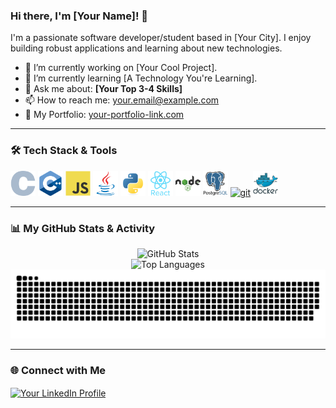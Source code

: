 ### Hi there, I'm [Your Name]! 👋

I'm a passionate software developer/student based in [Your City]. I enjoy building robust applications and learning about new technologies.

- 🔭 I’m currently working on [Your Cool Project].
- 🌱 I’m currently learning [A Technology You're Learning].
- 💬 Ask me about: **[Your Top 3-4 Skills]**
- 📫 How to reach me: [your.email@example.com](mailto:your.email@example.com)
- 🔗 My Portfolio: [your-portfolio-link.com](https://your-portfolio-link.com)

---

### 🛠️ Tech Stack & Tools

<p align="left">
  <a href="https://www.cprogramming.com/" target="_blank" rel="noreferrer"><img src="https://raw.githubusercontent.com/devicons/devicon/master/icons/c/c-original.svg" alt="c" width="40" height="40"/></a>
  <a href="https://www.w3schools.com/cpp/" target="_blank" rel="noreferrer"><img src="https://raw.githubusercontent.com/devicons/devicon/master/icons/cplusplus/cplusplus-original.svg" alt="cplusplus" width="40" height="40"/></a>
  <a href="https://developer.mozilla.org/en-US/docs/Web/JavaScript" target="_blank" rel="noreferrer"><img src="https://raw.githubusercontent.com/devicons/devicon/master/icons/javascript/javascript-original.svg" alt="javascript" width="40" height="40"/></a>
  <a href="https://www.java.com" target="_blank" rel="noreferrer"><img src="https://raw.githubusercontent.com/devicons/devicon/master/icons/java/java-original.svg" alt="java" width="40" height="40"/></a>
  <a href="https://www.python.org" target="_blank" rel="noreferrer"><img src="https://raw.githubusercontent.com/devicons/devicon/master/icons/python/python-original.svg" alt="python" width="40" height="40"/></a>
  <a href="https://reactjs.org/" target="_blank" rel="noreferrer"><img src="https://raw.githubusercontent.com/devicons/devicon/master/icons/react/react-original-wordmark.svg" alt="react" width="40" height="40"/></a>
  <a href="https://nodejs.org" target="_blank" rel="noreferrer"><img src="https://raw.githubusercontent.com/devicons/devicon/master/icons/nodejs/nodejs-original-wordmark.svg" alt="nodejs" width="40" height="40"/></a>
  <a href="https://www.postgresql.org" target="_blank" rel="noreferrer"><img src="https://raw.githubusercontent.com/devicons/devicon/master/icons/postgresql/postgresql-original-wordmark.svg" alt="postgresql" width="40" height="40"/></a>
  <a href="https://git-scm.com/" target="_blank" rel="noreferrer"><img src="https://www.vectorlogo.zone/logos/git-scm/git-scm-icon.svg" alt="git" width="40" height="40"/></a>
  <a href="https://www.docker.com/" target="_blank" rel="noreferrer"><img src="https://raw.githubusercontent.com/devicons/devicon/master/icons/docker/docker-original-wordmark.svg" alt="docker" width="40" height="40"/></a>
</p>

---

### 📊 My GitHub Stats & Activity

<p align="center">
  <img src="https://github-readme-stats.vercel.app/api?username=YOUR-GITHUB-USERNAME&show_icons=true&theme=radical&count_private=true" alt="GitHub Stats" />
  <br/>
  <img src="https://github-readme-stats.vercel.app/api/top-langs/?username=YOUR-GITHUB-USERNAME&layout=compact&theme=radical" alt="Top Languages" />
  <br/>
  <img src="https://raw.githubusercontent.com/platane/platane/output/github-contribution-grid-snake.svg" alt="Contribution Snake" />
</p>

---

### 🌐 Connect with Me

<p align="left">
  <a href="https://linkedin.com/in/YOUR-LINKEDIN-USERNAME" target="blank"><img align="center" src="https://raw.githubusercontent.com/rahuldkjain/github-profile-readme-generator/master/src/images/icons/Social/linked-in-alt.svg" alt="Your LinkedIn Profile" height="30" width="40" /></a>
  </p>
